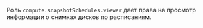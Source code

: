 Роль `compute.snapshotSchedules.viewer` дает права на просмотр информации о снимках дисков по расписаниям.